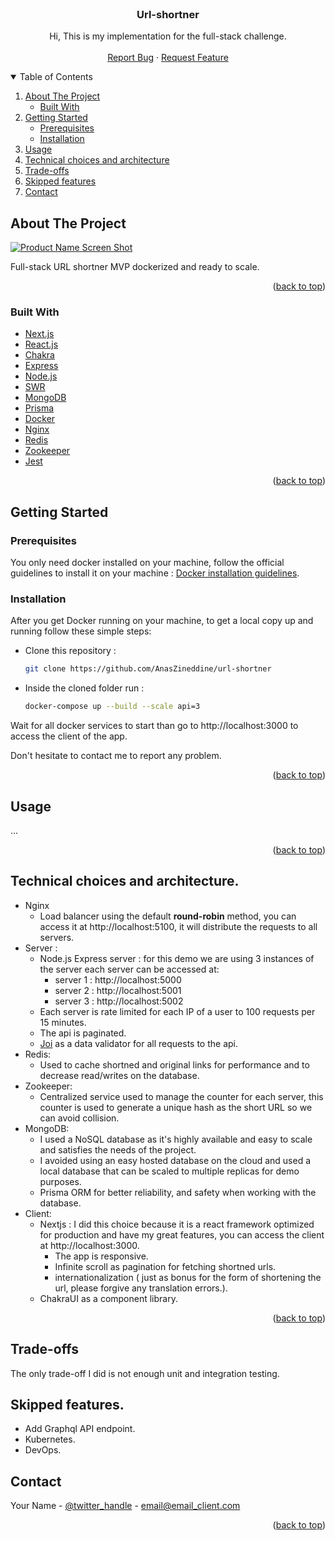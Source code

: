 <div id="top"></div>
<!-- PROJECT LOGO -->
<br />
<div align="center">
  <a href="https://github.com/AnasZineddine/url-shortner">
  </a>

<h3 align="center">Url-shortner</h3>

  <p align="center">
    Hi, This is my implementation for the full-stack challenge.
    <br />
    <br />
    <a href="https://github.com/AnasZineddine/url-shortner/issues">Report Bug</a>
    ·
    <a href="https://github.com/AnasZineddine/url-shortner/issues">Request Feature</a>
  </p>
</div>



<!-- TABLE OF CONTENTS -->
<details open>
  <summary>Table of Contents</summary>
  <ol>
    <li>
      <a href="#about-the-project">About The Project</a>
      <ul>
        <li><a href="#built-with">Built With</a></li>
      </ul>
    </li>
    <li>
      <a href="#getting-started">Getting Started</a>
      <ul>
        <li><a href="#prerequisites">Prerequisites</a></li>
        <li><a href="#installation">Installation</a></li>
      </ul>
    </li>
    <li><a href="#usage">Usage</a></li>
    <li><a href="#technical-choices-and-architecture">Technical choices and architecture</a></li>
    <li><a href="#trade-offs">Trade-offs</a></li>
    <li><a href="#trade-offs">Skipped features</a></li>
    <li><a href="#contact">Contact</a></li>
  </ol>
</details>



<!-- ABOUT THE PROJECT -->
## About The Project

[![Product Name Screen Shot][product-screenshot]](https://example.com)

Full-stack URL shortner MVP dockerized and ready to scale.

<p align="right">(<a href="#top">back to top</a>)</p>



### Built With

* [Next.js](https://nextjs.org/)
* [React.js](https://reactjs.org/)
* [Chakra](https://chakra-ui.com/)
* [Express](https://expressjs.com/)
* [Node.js](https://nodejs.org/)
* [SWR](https://swr.vercel.app/)
* [MongoDB](https://www.mongodb.com/)
* [Prisma](https://www.prisma.io/)
* [Docker](https://www.docker.com/)
* [Nginx](https://www.nginx.com/)
* [Redis](https://redis.io/)
* [Zookeeper](https://zookeeper.apache.org/)
* [Jest](https://jestjs.io/)

<p align="right">(<a href="#top">back to top</a>)</p>



<!-- GETTING STARTED -->
## Getting Started

### Prerequisites

You only need docker installed on your machine, follow the official guidelines to install it on your machine : [Docker installation guidelines](https://docs.docker.com/get-docker/).
### Installation

After you get Docker running on your machine, to get a local copy up and running follow these simple steps:


* Clone this repository :
  ```sh
  git clone https://github.com/AnasZineddine/url-shortner
  ```

* Inside the cloned folder run :
  ```sh
  docker-compose up --build --scale api=3
  ```
Wait for all docker services to start than go to http://localhost:3000 to access the client of the app.

Don't hesitate to contact me to report any problem.
  


<p align="right">(<a href="#top">back to top</a>)</p>



<!-- USAGE EXAMPLES -->
## Usage

...


<p align="right">(<a href="#top">back to top</a>)</p>

<!-- Technical choices and architecture -->
## Technical choices and architecture.

* Nginx 
	* Load balancer using the default **round-robin** method, you can access it at http://localhost:5100, it will distribute the requests to all servers. 
* Server :
	* Node.js Express server : for this demo we are using 3 instances of the server each server can be accessed at:
		* server 1 : http://localhost:5000
		* server 2 : http://localhost:5001
		* server 3 : http://localhost:5002
	 * Each server is rate limited for each IP of a user to 100 requests per 15 minutes.
	 * The api is paginated.
	 * [Joi](https://joi.dev/) as a data validator for all requests to the api.
* Redis:
	* Used to cache shortned and original links for performance and to decrease read/writes on the database.
* Zookeeper:
	* Centralized service used to manage the counter for each server, this counter is used to generate a unique hash as the short URL so we can avoid collision.
* MongoDB:
	* I used a NoSQL database as it's highly available and easy to scale and satisfies the needs of the project.
	* I avoided using an easy hosted database on the cloud and used a local database that can be scaled to multiple replicas for demo purposes.
	* Prisma ORM for better reliability, and safety when working with the database.
* Client:
	* Nextjs : I did this choice because it is a react framework optimized for production and have my great features, you can access the client at http://localhost:3000.
		* The app is responsive.
		* Infinite scroll as pagination for fetching shortned urls.
		* internationalization ( just as bonus for the form of shortening the url, please forgive any translation errors.).
	* ChakraUI as a component library.  


<p align="right">(<a href="#top">back to top</a>)</p>

<!-- TRADE-OFFS-->
## Trade-offs

The only trade-off I did is not enough unit and integration testing.


<!-- Skipped-features-->
## Skipped features.

* Add Graphql API endpoint.
* Kubernetes.
* DevOps. 




<!-- CONTACT -->
## Contact

Your Name - [@twitter_handle](https://twitter.com/twitter_handle) - email@email_client.com
<p align="right">(<a href="#top">back to top</a>)</p>




<!-- MARKDOWN LINKS & IMAGES -->
[product-screenshot]: images/screenshot.png
